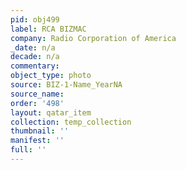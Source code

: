 ```yaml
---
pid: obj499
label: RCA BIZMAC
company: Radio Corporation of America
_date: n/a
decade: n/a
commentary: 
object_type: photo
source: BIZ-1-Name_YearNA
source_name: 
order: '498'
layout: qatar_item
collection: temp_collection
thumbnail: ''
manifest: ''
full: ''
---
```

